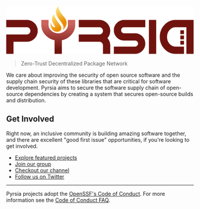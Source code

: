![Pyrsia](/images/logo-color.svg)

> Zero-Trust Decentralized Package Network

We care about improving the security of open source software and the supply chain security of these libraries that are critical for software development.
Pyrsia aims to secure the software supply chain of open-source dependencies by creating a system that secures open-source builds and distribution.

## Get Involved

Right now, an inclusive community is building amazing software together, and there are excellent "good first issue" opportunities, if you're looking to get involved.

* [Explore featured projects](https://github.com/orgs/pyrsia/repositories)
* [Join our group](https://groups.google.com/g/pyrsia)
* [Checkout our channel](https://www.youtube.com/channel/UClPQKloIElvJk7EdSST3W5g)
* [Follow us on Twitter](https://twitter.com/PyrsiaOSS)

----

Pyrsia projects adopt the [OpenSSF's Code of Conduct](https://openssf.org/community/code-of-conduct/).
For more information see the [Code of Conduct FAQ](https://www.contributor-covenant.org/faq/).
